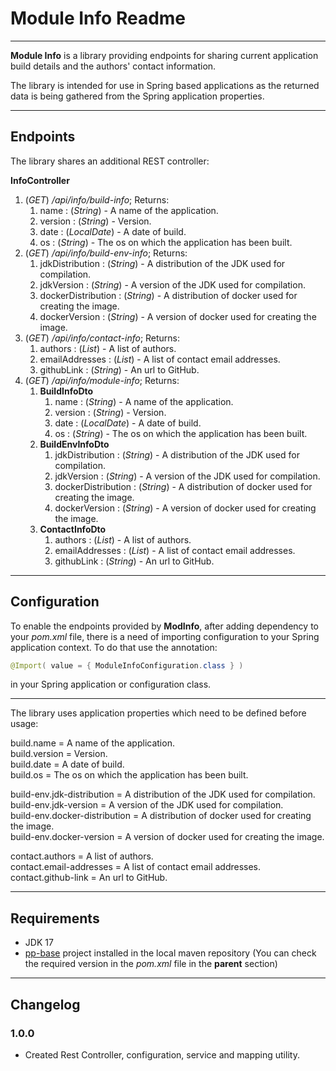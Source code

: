# Module Info Readme

---

**Module Info** is a library providing endpoints for sharing current application build details and the authors' contact
information.

The library is intended for use in Spring based applications as the returned data is being gathered from the Spring
application properties.

---

## Endpoints

The library shares an additional REST controller:

**InfoController**

1. (*GET*) */api/info/build-info*; Returns:
    1. name : (*String*) - A name of the application.
    2. version : (*String*) - Version.
    3. date : (*LocalDate*) - A date of build.
    4. os : (*String*) - The os on which the application has been built.
2. (*GET*) */api/info/build-env-info*; Returns:
    1. jdkDistribution : (*String*) - A distribution of the JDK used for compilation.
    2. jdkVersion : (*String*) - A version of the JDK used for compilation.
    3. dockerDistribution : (*String*) - A distribution of docker used for creating the image.
    4. dockerVersion : (*String*) - A version of docker used for creating the image.
3. (*GET*) */api/info/contact-info*; Returns:
    1. authors : (*List<String>*) - A list of authors.
    2. emailAddresses : (*List<String>*) - A list of contact email addresses.
    3. githubLink : (*String*) - An url to GitHub.
4. (*GET*) */api/info/module-info*; Returns:
    1. **BuildInfoDto**
        1. name : (*String*) - A name of the application.
        2. version : (*String*) - Version.
        3. date : (*LocalDate*) - A date of build.
        4. os : (*String*) - The os on which the application has been built.
    2. **BuildEnvInfoDto**
        1. jdkDistribution : (*String*) - A distribution of the JDK used for compilation.
        2. jdkVersion : (*String*) - A version of the JDK used for compilation.
        3. dockerDistribution : (*String*) - A distribution of docker used for creating the image.
        4. dockerVersion : (*String*) - A version of docker used for creating the image.
    3. **ContactInfoDto**
        1. authors : (*List<String>*) - A list of authors.
        2. emailAddresses : (*List<String>*) - A list of contact email addresses.
        3. githubLink : (*String*) - An url to GitHub.

---

## Configuration

To enable the endpoints provided by **ModInfo**, after adding dependency to your *pom.xml* file, there is a need of
importing configuration to your Spring application context.
To do that use the annotation:

```java
@Import( value = { ModuleInfoConfiguration.class } )
```

in your Spring application or configuration class.

---

The library uses application properties which need to be defined before usage:

build.name = A name of the application.  
build.version = Version.  
build.date = A date of build.  
build.os = The os on which the application has been built.  

build-env.jdk-distribution = A distribution of the JDK used for compilation.  
build-env.jdk-version = A version of the JDK used for compilation.  
build-env.docker-distribution = A distribution of docker used for creating the image.  
build-env.docker-version = A version of docker used for creating the image.  

contact.authors = A list of authors.   
contact.email-addresses = A list of contact email addresses.  
contact.github-link = An url to GitHub.

---

## Requirements

- JDK 17
- [pp-base](https://github.com/Pplociennik/pp-base) project installed in the local maven repository (You can check the
  required version in the *pom.xml* file in the **parent** section)

---

## Changelog

### 1.0.0

- Created Rest Controller, configuration, service and mapping utility.
 

